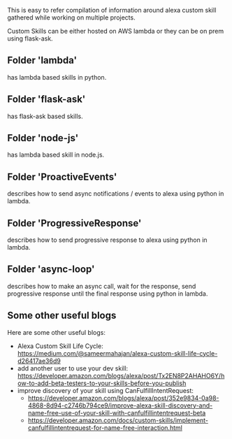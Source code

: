 This is easy to refer compilation of information around alexa custom skill gathered while working on multiple projects.

Custom Skills can be either hosted on AWS lambda or they can be on prem  using flask-ask. 

## Folder 'lambda' 

has lambda based skills in python.

## Folder 'flask-ask'

has flask-ask based skills.

## Folder 'node-js'

has lambda based skill in node.js.

## Folder 'ProactiveEvents'

describes how to send async notifications / events to alexa using python in lambda.

## Folder 'ProgressiveResponse'

describes how to send progressive response to alexa using python in lambda.

## Folder 'async-loop'

describes how to make an async call, wait for the response, send progressive response until the final response using python in lambda.

## Some other useful blogs

Here are some other useful blogs:

- Alexa Custom Skill Life Cycle: https://medium.com/@sameermahajan/alexa-custom-skill-life-cycle-d26417ae36d9
- add another user to use your dev skill: https://developer.amazon.com/blogs/alexa/post/Tx2EN8P2AHAHO6Y/how-to-add-beta-testers-to-your-skills-before-you-publish
- improve discovery of your skill using CanFulfillIntentRequest: 
  * https://developer.amazon.com/blogs/alexa/post/352e9834-0a98-4868-8d94-c2746b794ce9/improve-alexa-skill-discovery-and-name-free-use-of-your-skill-with-canfulfillintentrequest-beta
  * https://developer.amazon.com/docs/custom-skills/implement-canfulfillintentrequest-for-name-free-interaction.html

